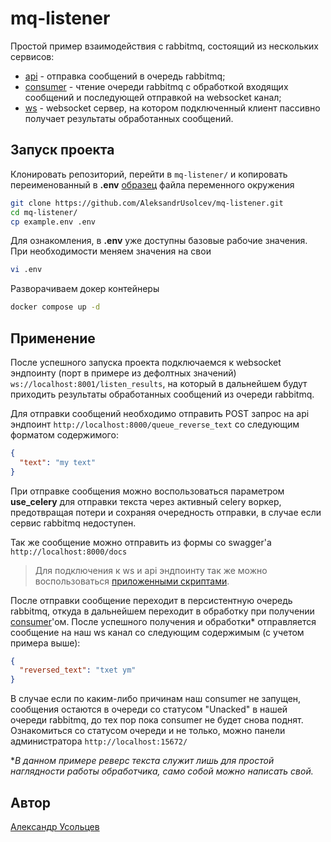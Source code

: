 # mq-listener

Простой пример взаимодействия с rabbitmq, состоящий из нескольких сервисов:
- [api](/api/) - отправка сообщений в очередь rabbitmq;
- [consumer](/consumer/) - чтение очереди rabbitmq с обработкой входящих сообщений и последующей отправкой на websocket канал;
- [ws](/ws/) - websocket сервер, на котором подключенный клиент пассивно получает результаты обработанных сообщений.

## Запуск проекта

Клонировать репозиторий, перейти в `mq-listener/` и копировать переименованный в **.env** [образец](example.env) файла переменного окружения

```bash
git clone https://github.com/AleksandrUsolcev/mq-listener.git
cd mq-listener/
cp example.env .env
```

Для ознакомления, в **.env** уже доступны базовые рабочие значения. При необходимости меняем значения на свои

```bash
vi .env
```

Разворачиваем докер контейнеры

```bash
docker compose up -d
```

## Применение

После успешного запуска проекта подключаемся к websocket эндпоинту (порт в примере из дефолтных значений) `ws://localhost:8001/listen_results`, на который в дальнейшем будут приходить результаты обработанных сообщений из очереди rabbitmq.

Для отправки сообщений необходимо отправить POST запрос на api эндпоинт `http://localhost:8000/queue_reverse_text` со следующим форматом содержимого:

```json
{
  "text": "my text"
}
```

При отправке сообщения можно воспользоваться параметром **use_celery** для отправки текста через активный celery воркер, предотвращая потери и сохраняя очередность отправки, в случае если сервис rabbitmq недоступен.

Так же сообщение можно отправить из формы со swagger'а `http://localhost:8000/docs`

> Для подключения к ws и api эндпоинту так же можно воспользоваться [приложенными скриптами](https://github.com/AleksandrUsolcev/mq-listener/tree/main/for_example).

После отправки сообщение переходит в персистентную очередь rabbitmq, откуда в дальнейшем переходит в обработку при получении [consumer](/consumer/main.py)'ом. После успешного получения и обработки* отправляется сообщение на наш ws канал со следующим содержимым (с учетом примера выше):

```json
{
  "reversed_text": "txet ym"
}
```

В случае если по каким-либо причинам наш consumer не запущен, сообщения остаются в очереди со статусом "Unacked" в нашей очереди rabbitmq, до тех пор пока consumer не будет снова поднят. Ознакомиться со статусом очереди и не только, можно панели администратора `http://localhost:15672/`

*_В данном примере реверс текста служит лишь для простой наглядности работы обработчика, само собой можно написать свой._

## Автор

[Александр Усольцев](https://github.com/AleksandrUsolcev)
